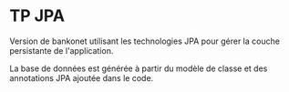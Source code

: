 <h1>TP JPA</h1>

<p>Version de bankonet utilisant les technologies JPA pour gérer la couche persistante de l'application.</p>
<p>La base de données est générée à partir du modèle de classe et des annotations JPA ajoutée dans le code.</p>
